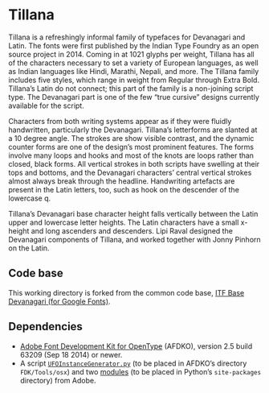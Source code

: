 # Tillana

Tillana is a refreshingly informal family of typefaces for Devanagari and Latin. The fonts were first published by the Indian Type Foundry as an open source project in 2014. Coming in at 1021 glyphs per weight, Tillana has all of the characters necessary to set a variety of European languages, as well as Indian languages like Hindi, Marathi, Nepali, and more. The Tillana family includes five styles, which range in weight from Regular through Extra Bold. Tillana’s Latin do not connect; this part of the family is a non-joining script type. The Devanagari part is one of the few “true cursive” designs currently available for the script.

Characters from both writing systems appear as if they were fluidly handwritten, particularly the Devanagari. Tillana’s letterforms are slanted at a 10 degree angle. The strokes are show visible contrast, and the dynamic counter forms are one of the design’s most prominent features. The forms involve many loops and hooks and most of the knots are loops rather than closed, black forms. All vertical strokes in both scripts have swelling at their tops and bottoms, and the Devanagari characters’ central vertical strokes almost always break through the headline. Handwriting artefacts are present in the Latin letters, too, such as hook on the descender of the lowercase q.

Tillana’s Devanagari base character height falls vertically between the Latin upper and lowercase letter heights. The Latin characters have a small x-height and long ascenders and descenders. Lipi Raval designed the Devanagari components of Tillana, and worked together with Jonny Pinhorn on the Latin.

## Code base

This working directory is forked from the common code base, [ITF Base Devanagari (for Google Fonts)](https://github.com/itfoundry/base-devanagari-gf).

## Dependencies

- [Adobe Font Development Kit for OpenType](http://www.adobe.com/devnet/opentype/afdko.html) (AFDKO), version 2.5 build 63209 (Sep 18 2014) or newer.
- A script [`UFOInstanceGenerator.py`](https://github.com/adobe-type-tools/python-scripts/blob/master/FDK%20Extras/UFOInstanceGenerator.py) (to be placed in AFDKO’s directory `FDK/Tools/osx`) and two [modules](https://github.com/adobe-type-tools/python-modules) (to be placed in Python’s `site-packages` directory) from Adobe.
